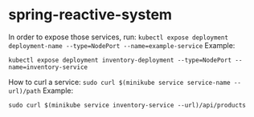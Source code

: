 # spring-reactive-system

In order to expose those services, run: `kubectl expose deployment deployment-name --type=NodePort --name=example-service`
Example: 

`kubectl expose deployment inventory-deployment --type=NodePort --name=inventory-service`




How to curl a service: `sudo curl $(minikube service service-name --url)/path`
Example:

`sudo curl $(minikube service inventory-service --url)/api/products`
